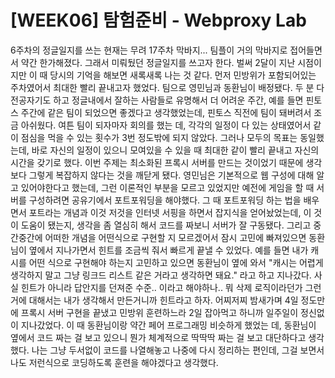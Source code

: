 # [WEEK06] 탐험준비 - Webproxy Lab
  6주차의 정글일지를 쓰는 현재는 무려 17주차 막바지... 팀플이 거의 막바지로 접어들면서 약간 한가해졌다. 그래서 미뤄뒀던 정글일지를 쓰고자 한다. 벌써 2달이 지난 시점이지만 이 때 당시의 기억을 해보면 새록새록 나는 것 같다. 먼저 민방위가 포함되어있는 주차였어서 최대한 빨리 끝내고자 했었다. 팀으로 영민님과 동환님이 배정됐다. 두 분 다 전공자기도 하고 정글내에서 잘하는 사람들로 유명해서 더 어려운 주간, 예를 들면 핀토스 주간에 같은 팀이 되었으면 좋겠다고 생각했었는데, 핀토스 직전에 팀이 돼버려서 조금 아쉬웠다. 여튼 팀이 되자마자 회의를 했는 데, 각각의 일정이 다 있는 상태였어서 같이 점심을 먹을 수 있는 횟수가 3번 정도밖에 되지 않았다. 그러나 모두의 목표는 동일했는데, 바로 자신의 일정이 있으니 모여있을 수 있을 때 최대한 같이 빨리 끝내고 자신의 시간을 갖기로 했다.
  이번 주제는 최소화된 프록시 서버를 만드는 것이었기 때문에 생각보다 그렇게 복잡하지 않다는 것을 깨닫게 됐다. 영민님은 기본적으로 웹 구성에 대해 알고 있어야한다고 했는데, 그런 이론적인 부분을 모르고 있었지만 예전에 게임을 할 때 서버를 구성하려면 공유기에서 포트포워딩을 해야했다. 그 때 포트포워딩 하는 법을 배우면서 포트라는 개념과 이것 저것을 인터넷 서핑을 하면서 잡지식을 얻어놨었는데, 이 것이 도움이 됐는지, 생각을 좀 열심히 해서 코드를 짜보니 서버가 잘 구동됐다. 그리고 중간중간에 어떠한 개념을 어떤식으로 구현할 지 모르겠어서 잠시 고민에 빠져있으면 동환님이 옆에서 지나가면서 힌트를 조금씩 줘서 빠르게 끝낼 수 있었다. 예를 들면 내가 캐시를 어떤 식으로 구현해야 하는지 고민하고 있으면 동환님이 옆에 와서 "캐시는 어렵게 생각하지 말고 그냥 링크드 리스트 같은 거라고 생각하면 돼요." 라고 하고 지나갔다. 사실 힌트가 아니라 답안지를 던져준 수준.. 이라고 해야하나.. 뭐 삭제 로직이라던가 그런거에 대해서는 내가 생각해서 만든거니까 힌트라고 하자.
  어찌저찌 밤새가며 4일 정도만에 프록시 서버 구현을 끝냈고 민방위 훈련하느라 2일 잡아먹고 하니까 일주일이 정신없이 지나갔었다. 이 때 동환님이랑 약간 페어 프로그래밍 비슷하게 했었는 데, 동환님이 옆에서 코드 짜는 걸 보고 있으니 뭔가 체계적으로 딱딱딱 짜는 걸 보고 대단하다고 생각했다. 나는 그냥 두서없이 코드를 나열해놓고 나중에 다시 정리하는 편인데, 그걸 보면서 나도 저런식으로 코딩하도록 훈련을 해야겠다고 생각했다.
